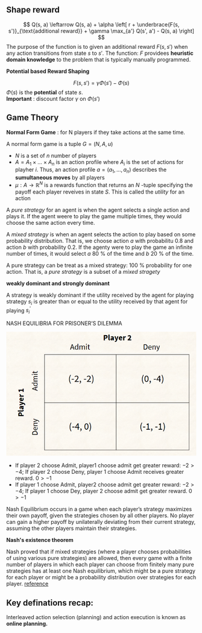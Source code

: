 ## Shape reward
$$
Q(s, a) \leftarrow Q(s, a) + \alpha \left[ r + \underbrace{F(s, s')}_{\text{additional reward}} + \gamma \max_{a'} Q(s', a') - Q(s, a) \right]
$$
The purpose of the function is to given an additional reward $F(s, s')$ when any action transitions from state $s$ to $s'$. The function: $F$ providees **heuristic domain knowledge** to the problem that is typically manually programmed.

**Potential based Reward Shaping**

$$
F(s,s') = \gamma \Phi(s') - \Phi(s)
$$
$\Phi(s)$ is the **potential** of state $s$.\
**Important** :  discount factor $\gamma$ on $\Phi(s')$

## Game Theory
**Normal Form Game** : for N players if they take actions at the same time.

A normal form game is a tuple $G= (N,A,u)$
- $N$ is a set of $n$ number of players
- $A = A_1 \times \ldots \times A_n$ is an action profile where $A_i$ is the set of actions for playher $i$. Thus, an action profile $a=(a_1,\ldots,a_n)$ describes the **sumultaneous moves** by all players
- $\mu : A \rightarrow \mathbb{R}^N$ is a rewards function that returns an $N$ -tuple specifying the payoff each player reveives in state $S$. This is called the *utility* for an action

A *pure strategy* for an agent is when the agent selects a single action and plays it. If the agent weere to play the game multiple times, they would choose the same action every time.

A *mixed strategy* is when an agent selects the action to play based on some probability distribution. That is, we choose action $a$ with probabilitu 0.8 and action *b* with probability 0.2. If the agenty were to play the game an infinite number of times, it would select $a$ 80 \% of the time and $b$ 20 \% of the time.

A pure strategy can be treat as a mixed strategy: 100 \% probability for one action. That is, a *pure strategy* is a subset of a *mixed stragety*

**weakly dominant and strongly dominant**

A strategy is weakly dominant if the utility received by the agent for playing strategy $s_i$ is greater than or equal to the utility received by that agent for playing $s^{'}_{i}$


NASH EQUILIBRIA FOR PRISONER’S DILEMMA

![alt text](image-2.png)
- If player 2 choose Admit, player1 choose admit get greater reward: $-2 > -4$; If player 2 choose Deny, player 1 choose Admit receives greater reward. $0 > -1$
- If player 1 choose Admit, player2 choose admit get greater reward: $-2 > -4$; If player 1 choose Dey, player 2 choose admit get greater reward. $0 > -1$

Nash Equilibrium occurs in a game when each player’s strategy maximizes their own payoff, given the strategies chosen by all other players. No player can gain a higher payoff by unilaterally deviating from their current strategy, assuming the other players maintain their strategies.

**Nash's existence theorem**

Nash proved that if mixed strategies (where a player chooses probabilities of using various pure strategies) are allowed, then every game with a finite number of players in which each player can choose from finitely many pure strategies has at least one Nash equilibrium, which might be a pure strategy for each player or might be a probability distribution over strategies for each player. [reference](https://en.wikipedia.org/wiki/Nash_equilibrium)




## Key definations recap:

Interleaved action selection (planning) and action execution is known as **online planning.**